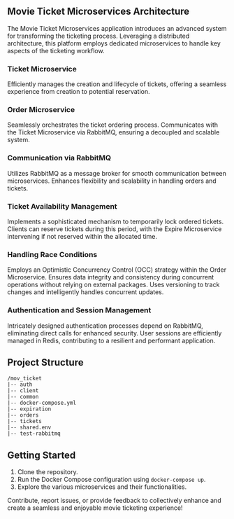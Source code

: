 ## Movie Ticket Microservices Architecture

The Movie Ticket Microservices application introduces an advanced system for transforming the ticketing process. Leveraging a distributed architecture, this platform employs dedicated microservices to handle key aspects of the ticketing workflow.

### Ticket Microservice
Efficiently manages the creation and lifecycle of tickets, offering a seamless experience from creation to potential reservation.

### Order Microservice
Seamlessly orchestrates the ticket ordering process. Communicates with the Ticket Microservice via RabbitMQ, ensuring a decoupled and scalable system.

### Communication via RabbitMQ
Utilizes RabbitMQ as a message broker for smooth communication between microservices. Enhances flexibility and scalability in handling orders and tickets.

### Ticket Availability Management
Implements a sophisticated mechanism to temporarily lock ordered tickets. Clients can reserve tickets during this period, with the Expire Microservice intervening if not reserved within the allocated time.

### Handling Race Conditions
Employs an Optimistic Concurrency Control (OCC) strategy within the Order Microservice. Ensures data integrity and consistency during concurrent operations without relying on external packages. Uses versioning to track changes and intelligently handles concurrent updates.

### Authentication and Session Management
Intricately designed authentication processes depend on RabbitMQ, eliminating direct calls for enhanced security. User sessions are efficiently managed in Redis, contributing to a resilient and performant application.

## Project Structure
```
/mov_ticket
|-- auth
|-- client
|-- common
|-- docker-compose.yml
|-- expiration
|-- orders
|-- tickets
|-- shared.env
|-- test-rabbitmq
```

## Getting Started
1. Clone the repository.
2. Run the Docker Compose configuration using `docker-compose up`.
3. Explore the various microservices and their functionalities.

Contribute, report issues, or provide feedback to collectively enhance and create a seamless and enjoyable movie ticketing experience!
